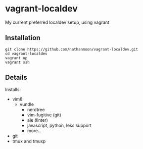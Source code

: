 # vagrant-localdev
My current preferred localdev setup, using vagrant

## Installation
```
git clone https://github.com/nathanmoon/vagrant-localdev.git
cd vagrant-localdev
vagrant up
vagrant ssh
```

## Details
Installs:
* vim8
  * vundle
    * nerdtree
    * vim-fugitive (git)
    * ale (linter)
    * javascript, python, less support
    * more...
* git
* tmux and tmuxp


